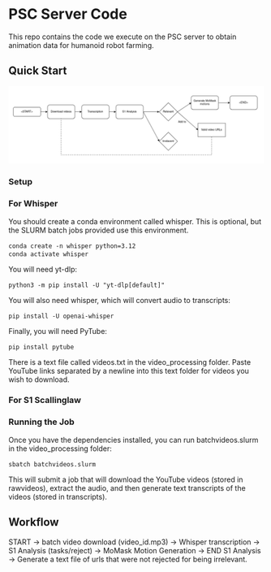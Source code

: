 # PSC Server Code

This repo contains the code we execute on the PSC server to obtain animation data for humanoid robot farming.

## Quick Start

![Flowchart](PSC_flowchart.png)

### Setup

### For Whisper
You should create a conda environment called whisper. This is optional, but the SLURM batch jobs provided use this environment.

	conda create -n whisper python=3.12
	conda activate whisper

You will need yt-dlp:

	python3 -m pip install -U "yt-dlp[default]"

You will also need whisper, which will convert audio to transcripts:

	pip install -U openai-whisper

Finally, you will need PyTube:

	pip install pytube

There is a text file called videos.txt in the video_processing folder. Paste YouTube links separated by a newline into this text folder for videos you wish to download.


### For S1 Scallinglaw


### Running the Job

Once you have the dependencies installed, you can run batchvideos.slurm in the video_processing folder:

	sbatch batchvideos.slurm

This will submit a job that will download the YouTube videos (stored in rawvideos), extract the audio, and then generate text transcripts of the videos (stored in transcripts).

## Workflow

START -> batch video download (video_id.mp3) -> Whisper transcription -> S1 Analysis (tasks/reject) -> MoMask Motion Generation -> END
S1 Analysis -> Generate a text file of urls that were not rejected for being irrelevant.
